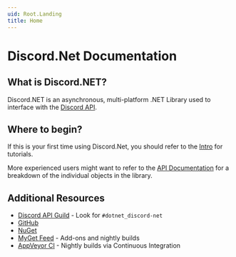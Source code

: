 ```yaml
---
uid: Root.Landing
title: Home
---
```


# Discord.Net Documentation

## What is Discord.NET?

Discord.NET is an asynchronous, multi-platform .NET Library used to
interface with the [Discord API](https://discordapp.com/).

## Where to begin?

If this is your first time using Discord.Net, you should refer to the
[Intro](xref:Guides.Introduction) for tutorials.

More experienced users might want to refer to the
[API Documentation](xref:API.Docs) for a breakdown of the individual
objects in the library.

## Additional Resources

- [Discord API Guild](https://discord.gg/discord-api) - Look for `#dotnet_discord-net`
- [GitHub](https://github.com/RogueException/Discord.Net/)
- [NuGet](https://www.nuget.org/packages/Discord.Net/)
- [MyGet Feed](https://www.myget.org/feed/Packages/discord-net) - Add-ons and nightly builds
- [AppVeyor CI](https://ci.appveyor.com/project/RogueException/discord-net) - Nightly builds via Continuous Integration